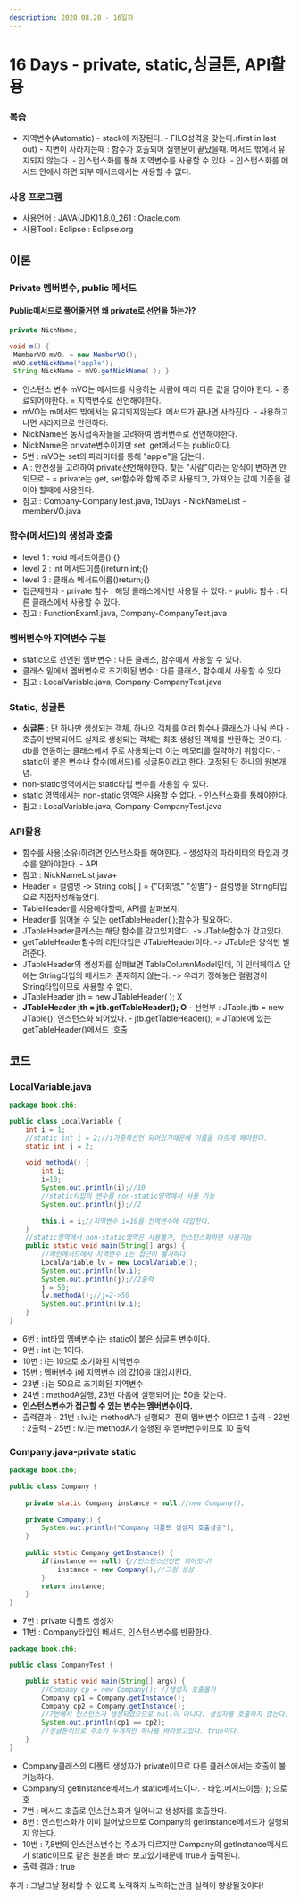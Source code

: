 ```yaml
---
description: 2020.08.20 - 16일차
---
```


# 16 Days - private, static,싱글톤, API활용

### **복습**

* 지역변수\(Automatic\) - stack에 저장된다. - FILO성격을 갖는다.\(first in last out\) - 지변이 사라지는때 : 함수가 호출되어 실행문이 끝났을때. 메서드 밖에서 유지되지 않는다. - 인스턴스화를 통해 지역변수를 사용할 수 있다. - 인스턴스화를 메서드 안에서 하면 되부 메서드에서는 사용할 수 없다.

### 사용 프로그램

* 사용언어 : JAVA\(JDK\)1.8.0\_261 : Oracle.com
* 사용Tool : Eclipse : Eclipse.org

## 이론

### Private 멤버변수, public 메서드

#### Public메서드로 풀어줄거면 왜 private로 선언을 하는가?

```java
private NichName;

void m() {
 MemberVO mVO. = new MemberVO();
 mVO.setNickName("apple");
 String NickName = mVO.getNickName( ); } 
```

* 인스턴스 변수 mVO는 메서드를 사용하는 사람에 따라 다른 값을 담아야 한다. = 종료되어야한다. = 지역변수로 선언해야한다.
* mVO는 m메서드 밖에서는 유지되지않는다. 메서드가 끝나면 사라진다.  - 사용하고 나면 사라지므로 안전하다.
* NickName은 동시접속자들을 고려하여 멤버변수로 선언해야한다.
* NickName은 private변수이지만 set, get메서드는 public이다.
* 5번 : mVO는 set의 파라미터를 통해 "apple"을 담는다.
* A : 안전성을 고려하여 private선언해야한다. 찾는 "사람"이라는 양식이 변하면 안되므로 - = private는 get, set함수와 함께 주로 사용되고, 가져오는 값에 기준을 걸어야 할때에 사용한다.
* 참고 : Company-CompanyTest.java, 15Days - NickNameList - memberVO.java

### 함수\(메서드\)의 생성과 호출

* level 1 : void 메서드이름\(\) {}
* level 2 : int 메서드이름\(\)return int;{}
* level 3 : 클래스 메서드이름\(\)return;{}
* 접근제한자 - private 함수 : 해당 클래스에서만 사용될 수 있다. - public 함수 :  다른 클래스에서 사용할 수 있다.
* 참고 : FunctionExam1.java, Company-CompanyTest.java

### 멤버변수와 지역변수 구분

* static으로 선언된 멤버변수 : 다른 클래스, 함수에서 사용할 수 있다.
* 클래스 밑에서 멤버변수로 초기화된 변수 : 다른 클래스, 함수에서 사용할 수 있다.
* 참고 : LocalVariable.java, Company-CompanyTest.java

### Static, 싱글톤

* **싱글톤** : 단 하나만 생성되는 객체. 하나의 객체를 여러 함수나 클래스가 나눠 쓴다 - 호출이 반복되어도 실제로 생성되는 객체는 최초 생성된 객체를 반환하는 것이다. - db를 연동하는 클래스에서 주로 사용되는데 이는 메모리를 절약하기 위함이다. - static이 붙은 변수나 함수\(메서드\)를 싱글톤이라고 한다. 고정된 단 하나의 원본개념.
* non-static영역에서는 static타입 변수를 사용할 수 있다.
* static 영역에서는 non-static 영역은 사용할 수 없다.  - 인스턴스화를 통해야한다.
* 참고 : LocalVariable.java, Company-CompanyTest.java

### API활용

* 함수를 사용\(소유\)하려면 인스턴스화를 해야한다. - 생성자의 파라미터의 타입과 갯수를 알아야한다. - API
* 참고 : NickNameList.java+
* Header = 컬럼명 -&gt; String cols\[ \] = {"대화명," "성별"} - 컬럼명을 String타입으로 직접작성해놓았다.
* TableHeader를 사용해야할때, API를 살펴보자.
* Header를 읽어올 수 있는 getTableHeader\( \);함수가 필요하다.
* JTableHeader클래스는 해당 함수를 갖고있지않다. -&gt; JTable함수가 갖고있다.
* getTableHeader함수의 리턴타입은 JTableHeader이다. -&gt; JTable은 양식만 빌려준다.
* JTableHeader의 생성자를 살펴보면 TableColumnModel인데, 이 인터페이스 안에는 String타입의 메서드가 존재하지 않는다. -&gt; 우리가 정해놓은 컬럼명이 String타입이므로 사용할 수 없다.
* JTableHeader jth = new JTableHeader\( \);  X
* **JTableHeader jth = jtb.getTableHeader\(\);  O** - 선언부 : JTable.jtb = new JTable\(\); 인스턴스화 되어있다. - jtb.getTableHeader\(\); = JTable에 있는 getTableHeader\(\)메서드 ;호출



## 코드

### LocalVariable.java

```java
package book.ch6;

public class LocalVariable {
	int i = 1;
	//static int i = 2;//i가중복선언 되어있기때문에 이름을 다르게 해야한다.
	static int j = 2;
	
	void methodA() {
		int i;
		i=10;
		System.out.println(i);//10
		//static타입의 변수를 non-static영역에서 사용 가능
		System.out.println(j);//2
		
		this.i = i;//지역변수 i=10을 전역변수에 대입한다.
	}	
	//static영역에서 non-static영역은 사용불가, 인스턴스화하면 사용가능
	public static void main(String[] args) {
		//메인메서드에서 지역변수 i는 접근이 불가하다.
		LocalVariable lv = new LocalVariable();
		System.out.println(lv.i);
		System.out.println(j);//2출력
		j = 50;
		lv.methodA();//j=2->50
		System.out.println(lv.i);
	}
}
```

* 6번 : int타입 멤버변수 j는 static이 붙은 싱글톤 변수이다.
* 9번 : int i는 1이다.
* 10번 : i는 10으로 초기화된 지역변수
* 15번 : 멤버변수 i에 지역변수 i의 값10을 대입시킨다.
* 23번 : j는 50으로 초기화된 지역변수
* 24번 : methodA실행, 23번 다음에 실행되어 j는 50을 갖는다.
* **인스턴스변수가 접근할 수 있는 변수는 멤버변수이다.**
* 출력결과 - 21번 : lv.i는 methodA가 실행되기 전의 멤버변수 이므로 1 출력 - 22번 : 2출력 - 25번 : lv.i는 methodA가 실행된 후 멤버변수이므로 10 출력

### Company.java-private static

```java
package book.ch6;

public class Company {
	
	private static Company instance = null;//new Company();
	
	private Company() {
		System.out.println("Company 디폴트 생성자 호출성공");
	}
	
	public static Company getInstance() {
		if(instance == null) {//인스턴스선언만 되어잇니?
			instance = new Company();//그럼 생성
		}			
		return instance;
	}
}
```

* 7번 : private 디폴트 생성자
* 11번 : Company타입인 메서드, 인스턴스변수를 반환한다.

```java
package book.ch6;

public class CompanyTest {

	public static void main(String[] args) {
		//Company cp = new Company(); //생성자 호출불가
		Company cp1 = Company.getInstance();
		Company cp2 = Company.getInstance();
		//7번에서 인스턴스가 생성되었으므로 null이 아니다. 생성자를 호출하지 않는다.
		System.out.println(cp1 == cp2);
		//싱글톤이므로 주소가 두개지만 하나를 바라보고있다. true이다.
	}
}
```

* Company클래스의 디폴트 생성자가 private이므로 다른 클래스에서는 호출이 불가능하다.
* Company의 getInstance메서드가 static메서드이다.  - 타입.메서드이름\( \); 으로 호
* 7번 : 메서드 호출로 인스턴스화가 일어나고 생성자를 호출한다.
* 8번 : 인스턴스화가 이미 일어났으므로 Company의 getInstance메서드가 실행되지 않는다.
* 10번 : 7,8번의 인스턴스변수는 주소가 다르지만 Company의 getInstance메서드가 static이므로 같은 원본을 바라 보고있기때문에 true가 출력된다.
* 출력 결과 : true

후기 : 그날그날 정리할 수 있도록 노력하자 노력하는만큼 실력이 향상될것이다!

